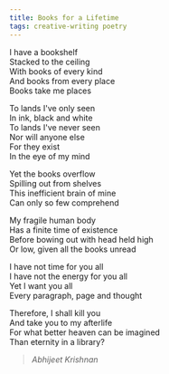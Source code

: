 ```yaml
---
title: Books for a Lifetime  
tags: creative-writing poetry  
---
```


I have a bookshelf  
Stacked to the ceiling  
With books of every kind  
And books from every place  
Books take me places  

To lands I've only seen  
In ink, black and white  
To lands I've never seen  
Nor will anyone else  
For they exist  
In the eye of my mind  

Yet the books overflow  
Spilling out from shelves  
This inefficient brain of mine  
Can only so few comprehend  

My fragile human body  
Has a finite time of existence  
Before bowing out with head held high  
Or low, given all the books unread  

I have not time for you all  
I have not the energy for you all  
Yet I want you all  
Every paragraph, page and thought  

Therefore, I shall kill you  
And take you to my afterlife  
For what better heaven can be imagined  
Than eternity in a library?  

> <cite>Abhijeet Krishnan</cite>
